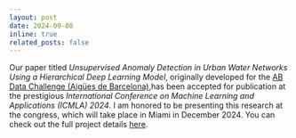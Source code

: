 ```yaml
---
layout: post
date: 2024-09-08
inline: true
related_posts: false
---
```


Our paper titled *Unsupervised Anomaly Detection in Urban Water Networks Using a Hierarchical Deep Learning Model*, originally developed for the [AB Data Challenge (Aigües de Barcelona)](https://www.abdatachallenge.cat/en/home-en/),has been accepted for publication at the prestigious *International Conference on Machine Learning and Applications (ICMLA) 2024*. I am honored to be presenting this research at the congress, which will take place in Miami in December 2024. You can check out the full project details [here](https://davidperezcarrasco.github.io/projects/anomaly_detection/).
